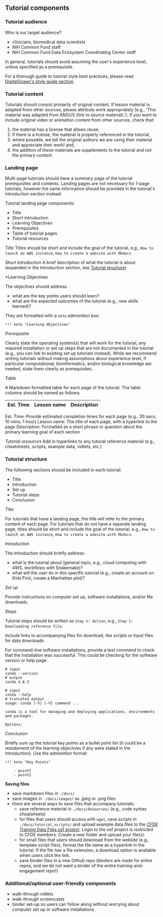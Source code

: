 ## Tutorial components

### Tutorial audience

Who is our target audience?
- clinicians, biomedical data scientists 
- NIH Common Fund staff
- NIH Common Fund Data Ecosystem Coordinating Center staff

In general, tutorials should avoid assuming the user's experience level, unless specified as a prerequisite.

For a thorough guide to tutorial style best practices, please read [DigitalOcean's style guide section](https://www.digitalocean.com/community/tutorials/digitalocean-s-technical-writing-guidelines#style).

### Tutorial content

Tutorials should consist primarily of original content. If lesson material is adapted from other sources, please attribute work appropriately (e.g., 'This material was adapted from ANGUS (link to source material).'). If you want to include original video or animation content from other sources, check that: 
1) the material has a license that allows reuse, 
2) if there is a license, the material is properly referenced in the tutorial,
3) where possible, we tell the original authors we are using their material and appreciate their work! and,
4) the addition of these materials are supplements to the tutorial and not the primary content.

### Landing page

Multi-page tutorials should have a summary page of the tutorial prerequisites and contents. Landing pages are not necessary for 1-page tutorials, however the same information should be provided in the tutorial's introduction section instead.

Tutorial landing page components:
- Title
- Short introduction
- Learning Objectives
- Prerequisites
- Table of tutorial pages
- Tutorial resources

*Title*
Titles should be short and include the goal of the tutorial, e.g., `How to launch an AWS instance`, `How to create a website with Mkdocs`

*Short introduction*
A brief description of what the tutorial is about (expanded in the Introduction section, see [Tutorial structure](#tutorial-structure))

*Learning Objectives

The objectives should address:
- what are the key points users should learn?
- what are the expected outcomes of the tutorial (e.g., new skills learned)?

They are formatted with a `note` admonition box:

```
!!! note "Learning Objectives"
```

*Prerequisite*

Clearly state the operating system(s) that will work for the tutorial, any required installation or set up steps that are not documented in the tutorial (e.g., you can link to existing set up tutorials instead). While we recommend writing tutorials without making assumptions about experience level, if particular computational, bioinformatics, and/or biological knowledge are needed, state them clearly as prerequisites.

*Table*

A Markdown formatted table for each page of the tutorial. The table columns should be named as follows:

Est. Time | Lesson name | Description
--- | --- | ---

Est. Time: Provide estimated completion times for each page (e.g., 30 secs, 10 mins, 1 hour)
Lesson name: The title of each page, with a hyperlink to the page
Description: Formatted as a short phrase or question about the primary learning goal of each section

*Tutorial resources*
Add in hyperlinks to any tutorial reference material (e.g., cheatsheets, scripts, example data, vidlets, etc.)


### Tutorial structure

The following sections should be included in each tutorial:

- Title
- Introduction
- Set up
- Tutorial steps 
- Conclusion

*Title*

For tutorials that have a landing page, the title will refer to the primary content of each page. For tutorials that do not have a separate landing page, titles should be short and include the goal of the tutorial, e.g., `How to launch an AWS instance`, `How to create a website with Mkdocs`.

*Introduction*

The introduction should briefly address:
- what is the tutorial about (general topic, e.g., cloud computing with AWS, workflows with Snakemake)?
- what will the user do in this specific tutorial (e.g., create an account on Kids First, create a Manhattan plot)?

*Set up*

Provide instructions on computer set up, software installations, and/or file downloads.

*Steps*

Tutorial steps should be written as `Step n: Action`, e.g., `Step 1: Downloading reference file`. 

Include links to accompanying files for download, like scripts or input files for data downloads

For command-line software installations, provide a test command to check that the installation was successful. This could be checking for the software version or help page:
```
# input
conda --version
# output
conda 4.8.3

# input
conda --help
# truncated output
usage: conda [-h] [-V] command ...

conda is a tool for managing and deploying applications, environments and packages.

Options:
```

*Conclusion*

Briefly sum up the tutorial key points as a bullet point list (it could be a restatement of the learning objectives if any were stated in the Introduction). Use the admonition format:

```
!!! note "Key Points"
    
    - point1
    - point2
```


**Saving files**
- save markdown files in `./docs/`
- save images in `./docs/images/` as .jpeg or .png files
- there are several ways to save files that accompany tutorials:
    - save reference material in `./docs/Resources/` (e.g., code syntax cheatsheets)
    - for files that users should access with `wget`, save scripts in `./docs/tutorial_scripts/` and upload example data files to the [CFDE Training Data Files osf project](https://osf.io/c8txv/#show_login). Login to the osf project is restricted to CFDE members. Create a new folder and upload your file(s).
    - for small files that users should download from the website (e.g., template script files), format the file name as a hyperlink in the tutorial. If the file has a file extension, a download option is available when users click the link.
    - save binder files in a new Github repo (binders are made for entire repos, and we do not want a binder of the entire training-and-engagement repo!)

### Additional/optional user-friendly components
- walk-through vidlets
- walk-through screencasts
- binder set-up so users can follow along without worrying about computer set up or software installations
 
